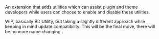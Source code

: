 An extension that adds utilities which can assist plugin and theme developers while users can choose to enable and disable these utilities.

WIP, basically BD Utility, but taking a slightly different approach while keeping in mind update compatibility. This will be the final move, there will be no more name changing.